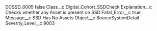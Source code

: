 <?xml version="1.0" encoding="UTF-8"?>
<CustomMetadata xmlns="http://soap.sforce.com/2006/04/metadata" xmlns:xsi="http://www.w3.org/2001/XMLSchema-instance" xmlns:xsd="http://www.w3.org/2001/XMLSchema">
    <label>DCSSD_0005</label>
    <protected>false</protected>
    <values>
        <field>Class__c</field>
        <value xsi:type="xsd:string">Digital_Cohort_SSDCheck</value>
    </values>
    <values>
        <field>Explanation__c</field>
        <value xsi:type="xsd:string">Checks whether any Asset is present on SSD</value>
    </values>
    <values>
        <field>Fatal_Error__c</field>
        <value xsi:type="xsd:boolean">true</value>
    </values>
    <values>
        <field>Message__c</field>
        <value xsi:type="xsd:string">SSD Has No Assets</value>
    </values>
    <values>
        <field>Object__c</field>
        <value xsi:type="xsd:string">SourceSystemDetail</value>
    </values>
    <values>
        <field>Severity_Level__c</field>
        <value xsi:type="xsd:string">9003</value>
    </values>
</CustomMetadata>
